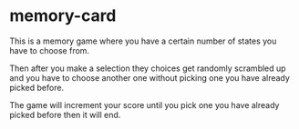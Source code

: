 # memory-card

This is a memory game where you have a certain number of states you have to choose from.

Then after you make a selection they choices get randomly scrambled up and you have to choose another one without picking one you have already picked before.

The game will increment your score until you pick one you have already picked before then it will end.